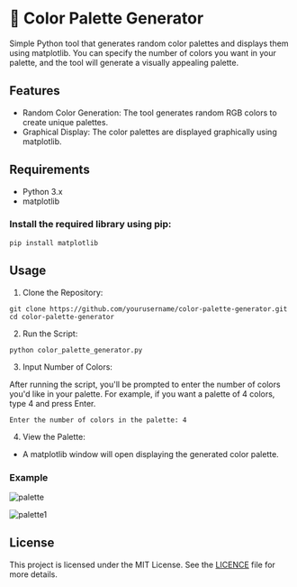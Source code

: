 # 🎨 Color Palette Generator
Simple Python tool that generates random color palettes and displays them using matplotlib. You can specify the number of colors you want in your palette, and the tool will generate a visually appealing palette.

## Features
+ Random Color Generation: The tool generates random RGB colors to create unique palettes.
+ Graphical Display: The color palettes are displayed graphically using matplotlib.
## Requirements
+ Python 3.x
+ matplotlib
### Install the required library using pip:
```
pip install matplotlib
```
## Usage
1. Clone the Repository:
```
git clone https://github.com/yourusername/color-palette-generator.git
cd color-palette-generator
```
2. Run the Script:

```
python color_palette_generator.py
```

3. Input Number of Colors:

After running the script, you'll be prompted to enter the number of colors you'd like in your palette. For example, if you want a palette of 4 colors, type 4 and press Enter.
```
Enter the number of colors in the palette: 4
```
4. View the Palette:

+ A matplotlib window will open displaying the generated color palette.
### Example
![palette](https://github.com/user-attachments/assets/321acf0d-da44-4415-9e16-6f058607dfe9)

![palette1](https://github.com/user-attachments/assets/632879c9-0ec4-4ec6-92df-a9ee3f3c0886)



## License
This project is licensed under the MIT License. See the [LICENCE](https://github.com/git/git-scm.com/blob/main/MIT-LICENSE.txt) file for more details.
